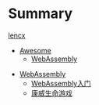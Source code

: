 # Summary

[lencx](./README.md)

* [Awesome](./awesome/toc.md)
  * [WebAssembly](./awesome/wasm.md)
  <!-- * [Tech](./awesome/tech.md) -->

<!-- * [Rust](./rust/toc.md) -->

<!-- * [Math](./math/toc.md)
  * [测试](./math/chapter_1.md) -->

* [WebAssembly](./wasm/toc.md)
  * [WebAssembly入门](./wasm/rust_wasm_frontend.md)
  * [康威生命游戏](./wasm/game_of_life.md)

<!-- * [Git](./git/toc.md) -->

<!-- * [Flutter](./flutter/toc.md)
  * [快速开始](./flutter/get_start.md) -->
